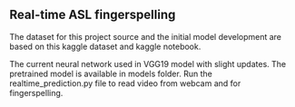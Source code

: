 ## Real-time ASL fingerspelling

The dataset for this project source and the initial model development are based on this kaggle dataset and kaggle notebook.

The current neural network used in VGG19 model with slight updates. The pretrained model is available in models folder. Run the realtime_prediction.py file to read video from webcam and for fingerspelling.